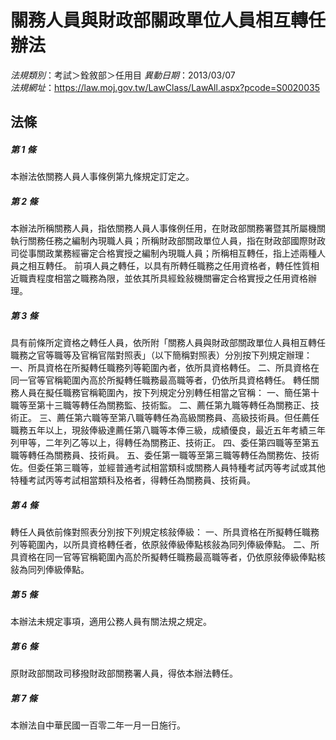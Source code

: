 # 關務人員與財政部關政單位人員相互轉任辦法

*法規類別*：考試＞銓敘部＞任用目
*異動日期*：2013/03/07  
*法規網址*：https://law.moj.gov.tw/LawClass/LawAll.aspx?pcode=S0020035



## 法條
##### 第 1 條
本辦法依關務人員人事條例第九條規定訂定之。

##### 第 2 條
本辦法所稱關務人員，指依關務人員人事條例任用，在財政部關務署暨其所屬機關執行關務任務之編制內現職人員；所稱財政部關政單位人員，指在財政部國際財政司從事關政業務經審定合格實授之編制內現職人員；所稱相互轉任，指上述兩種人員之相互轉任。
前項人員之轉任，以具有所轉任職務之任用資格者，轉任性質相近職責程度相當之職務為限，並依其所具經銓敍機關審定合格實授之任用資格辦理。

##### 第 3 條
具有前條所定資格之轉任人員，依所附「關務人員與財政部關政單位人員相互轉任職務之官等職等及官稱官階對照表」（以下簡稱對照表）分別按下列規定辦理：
一、所具資格在所擬轉任職務列等範圍內者，依所具資格轉任。
二、所具資格在同一官等官稱範圍內高於所擬轉任職務最高職等者，仍依所具資格轉任。
轉任關務人員在擬任職務官稱範圍內，按下列規定分別轉任相當之官稱：
一、簡任第十職等至第十三職等轉任為關務監、技術監。
二、薦任第九職等轉任為關務正、技術正。
三、薦任第六職等至第八職等轉任為高級關務員、高級技術員。但任薦任職務五年以上，現敍俸級達薦任第八職等本俸三級，成績優良，最近五年考績三年列甲等，二年列乙等以上，得轉任為關務正、技術正。
四、委任第四職等至第五職等轉任為關務員、技術員。
五、委任第一職等至第三職等轉任為關務佐、技術佐。但委任第三職等，並經普通考試相當類科或關務人員特種考試丙等考試或其他特種考試丙等考試相當類科及格者，得轉任為關務員、技術員。

##### 第 4 條
轉任人員依前條對照表分別按下列規定核敍俸級：
一、所具資格在所擬轉任職務列等範圍內，以所具資格轉任者，依原敍俸級俸點核敍為同列俸級俸點。
二、所具資格在同一官等官稱範圍內高於所擬轉任職務最高職等者，仍依原敍俸級俸點核敍為同列俸級俸點。

##### 第 5 條
本辦法未規定事項，適用公務人員有關法規之規定。

##### 第 6 條
原財政部關政司移撥財政部關務署人員，得依本辦法轉任。

##### 第 7 條
本辦法自中華民國一百零二年一月一日施行。


